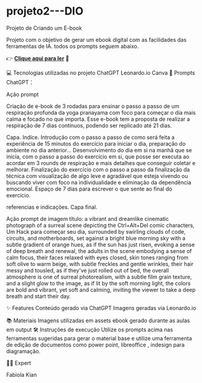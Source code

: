 # projeto2---DIO
Projeto de Criando um E-book

Projeto com o objetivo de gerar um ebook digital com as facilidades das ferramentas de IA. todos os prompts seguem abaixo.

👉 **[Clique aqui para ler](.[/ebook.pdf](https://github.com/Fabbikian/projeto2---DIO/blob/main/Prespira%C3%A7%C3%A3o%20Profunda%20de%20pranayama%20-%20E-book.pdf))** 🚀


💻 Tecnologias utilizadas no projeto
ChatGPT
Leonardo.io
Canva
🧠 Prompts
ChatGPT：

Ação	prompt

Criação de e-book de 3 rodadas para ensinar o passo a passo de um respiração profunda da yoga pranayama com foco para começar o dia mais calma e focado no que importa.
Esse e-book tem a proposta de realizar a respiração de 7 dias contínuos, podendo ser replicado até 21 dias.

Capa.
Indíce.
Introdução com o passo a passo de como será feita a experiência de 15 minutos do exercício para iniciar o dia, preparação do ambiente no dia anterior...
Desenvolvimento do dia em si na manhã que se inicia, com o passo a passo do exercício em si, que posse ser executa ao acordar em 3 rounds de respiração e mais detalhes que conseguir coletar e melhorar.
Finalização do exercício com o passo a passo da finalização da técnica com visualização de algo leve e agradável que esteja vivendo ou buscando viver com foco na individualidade e eliminação da dependência emocional.
Espaço de 7 dias para escrever o que sente ao final do exercício.

referencias e indicações.
Capa final.

Ação	prompt de imagem
título:	a vibrant and dreamlike cinematic photograph of a surreal scene depicting the Ctrl+Alt+Del comic characters, Um Hack para começar seu dia, surrounded by swirling clouds of code, circuits, and motherboards, set against a bright blue morning sky with a subtle gradient of orange hues, as if the sun has just risen, evoking a sense of deep breath and renewal, the adults in the scene embodying a sense of calm focus, their faces relaxed with eyes closed, skin tones ranging from soft olive to warm beige, with subtle freckles and gentle wrinkles, their hair messy and tousled, as if they've just rolled out of bed, the overall atmosphere is one of surreal photorealism, with a subtle film grain texture, and a slight glow to the image, as if lit by the soft morning light, the colors are bold and vibrant, yet soft and calming, inviting the viewer to take a deep breath and start their day.

✨ Features
Conteúdo gerado via ChatGPT
Imagens geradas via Leonardo.io

📚 Materiais
Imagens utilizadas em assets
ebook gerado durante as aulas em output
🛠️ Instruções de execução
Utilize os prompts acima nas ferramentas sugeridas para gerar o material base e utilize uma ferramenta de edição de documentos como power point, libreoffice , indesign para diagramação.

👨‍💻 Expert

Fabiola Kian
